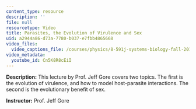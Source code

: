 ```yaml
---
content_type: resource
description: ''
file: null
resourcetype: Video
title: Parasites, the Evolution of Virulence and Sex
uid: a2944a86-d73a-7780-b037-e7fbb4865668
video_files:
  video_captions_file: /courses/physics/8-591j-systems-biology-fall-2014/lecture-videos/parasites-the-evolution-of-virulence-and-sex/Cn5K8R8cEiI.vtt
video_metadata:
  youtube_id: Cn5K8R8cEiI
---
```


**Description:** This lecture by Prof. Jeff Gore covers two topics. The first is the evolution of virulence, and how to model host-parasite interactions. The second is the evolutionary benefit of sex.

**Instructor:** Prof. Jeff Gore